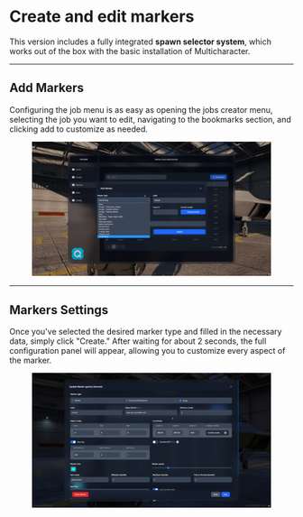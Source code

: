# Create and edit markers

This version includes a fully integrated **spawn selector system**, which works out of the box with the basic installation of Multicharacter.&#x20;

***

## Add Markers

Configuring the job menu is as easy as opening the jobs creator menu, selecting the job you want to edit, navigating to the bookmarks section, and clicking add to customize as needed.

<figure><img src="../../../.gitbook/assets/image (23).png" alt=""><figcaption></figcaption></figure>

***

## Markers Settings

Once you've selected the desired marker type and filled in the necessary data, simply click "Create." After waiting for about 2 seconds, the full configuration panel will appear, allowing you to customize every aspect of the marker.

<figure><img src="../../../.gitbook/assets/image (24).png" alt=""><figcaption></figcaption></figure>
